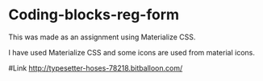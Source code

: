 # Coding-blocks-reg-form
This was made as an assignment using Materialize CSS.

I have used Materialize CSS and some icons are used from material icons. 

#Link
http://typesetter-hoses-78218.bitballoon.com/
